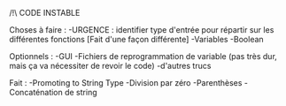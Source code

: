 /!\ CODE INSTABLE

Choses à faire :
	-URGENCE : identifier type d'entrée pour répartir sur les différentes fonctions [Fait d'une façon différente]
	-Variables
	-Boolean

Optionnels :
	-GUI
	-Fichiers de reprogrammation de variable (pas très dur, mais ça va nécessiter de revoir le code)
	-d'autres trucs
	
	
	
Fait :
	-Promoting to String Type
	-Division par zéro
	-Parenthèses
	-Concaténation de string